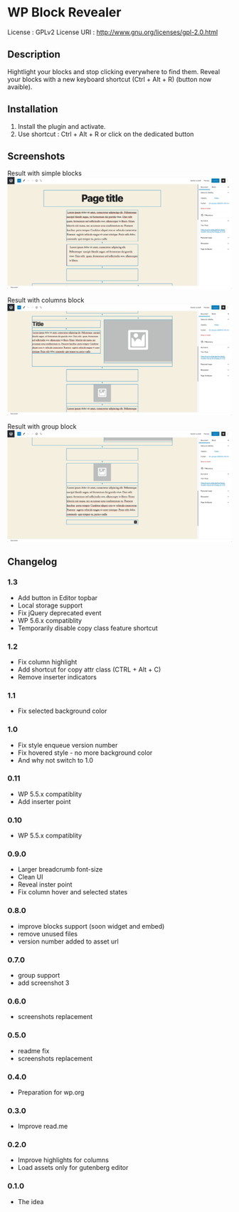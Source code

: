 
# WP Block Revealer
License : GPLv2
License URI : http://www.gnu.org/licenses/gpl-2.0.html

## Description
Hightlight your blocks and stop clicking everywhere to find them.
Reveal your blocks with a new keyboard shortcut (Ctrl + Alt + R) (button now avaible).

## Installation
1. Install the plugin and activate.
2. Use shortcut : Ctrl + Alt + R or click on the dedicated button

## Screenshots

Result with simple blocks
![Result with simple blocks](/.wordpress.org/screenshot-1.png?raw=true "Result with simple blocks")

Result with columns block
![Result with columns block](/.wordpress.org/screenshot-2.png?raw=true "Result with columns blocks")

Result with group block
![Result with columns block](/.wordpress.org/screenshot-3.png?raw=true "Result with group blocks")

## Changelog

### 1.3
* Add button in Editor topbar
* Local storage support
* Fix jQuery deprecated event
* WP 5.6.x compatiblity
* Temporarily disable copy class feature shortcut

### 1.2
* Fix column highlight
* Add shortcut for copy attr class (CTRL + Alt + C)
* Remove inserter indicators

### 1.1
* Fix selected background color

### 1.0
* Fix style enqueue version number
* Fix hovered style - no more background color
* And why not switch to 1.0

### 0.11
* WP 5.5.x compatiblity
* Add inserter point

### 0.10
* WP 5.5.x compatiblity

### 0.9.0
* Larger breadcrumb font-size
* Clean UI
* Reveal inster point
* Fix column hover and selected states

### 0.8.0
* improve blocks support (soon widget and embed)
* remove unused files
* version number added to asset url

### 0.7.0
* group support
* add screenshot 3

### 0.6.0
* screenshots replacement

### 0.5.0
* readme fix
* screenshots replacement

### 0.4.0
* Preparation for wp.org

### 0.3.0
* Improve read.me

### 0.2.0
* Improve highlights for columns
* Load assets only for gutenberg editor

### 0.1.0
* The idea